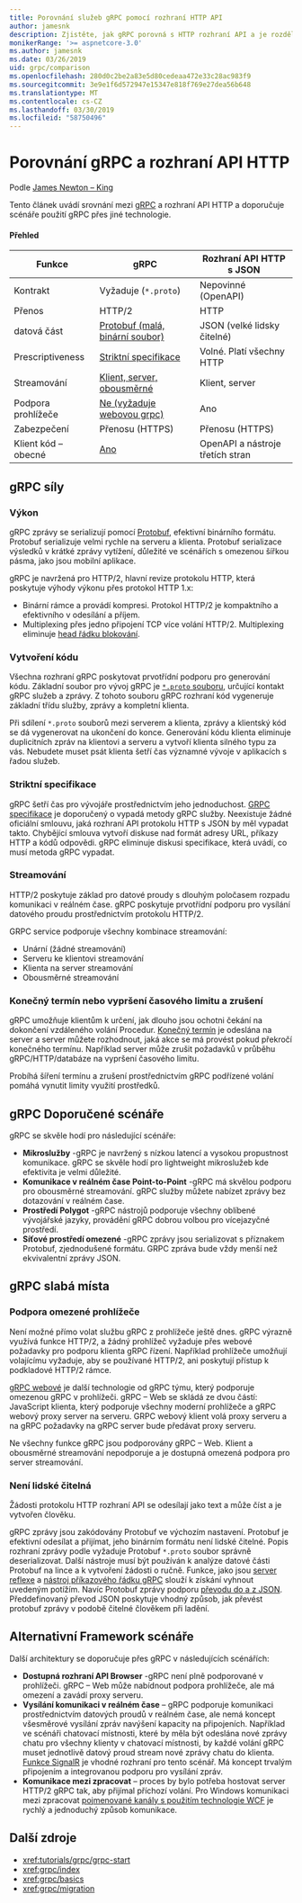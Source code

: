 ```yaml
---
title: Porovnání služeb gRPC pomocí rozhraní HTTP API
author: jamesnk
description: Zjistěte, jak gRPC porovná s HTTP rozhraní API a je rozdělená doporučujeme, abyste se scénáře.
monikerRange: '>= aspnetcore-3.0'
ms.author: jamesnk
ms.date: 03/26/2019
uid: grpc/comparison
ms.openlocfilehash: 280d0c2be2a83e5d80cedeaa472e33c28ac983f9
ms.sourcegitcommit: 3e9e1f6d572947e15347e818f769e27dea56b648
ms.translationtype: MT
ms.contentlocale: cs-CZ
ms.lasthandoff: 03/30/2019
ms.locfileid: "58750496"
---
```

# <a name="comparing-grpc-and-http-apis"></a>Porovnání gRPC a rozhraní API HTTP

Podle [James Newton – King](https://twitter.com/jamesnk)

Tento článek uvádí srovnání mezi [gRPC](https://grpc.io/docs/guides/) a rozhraní API HTTP a doporučuje scénáře použití gRPC přes jiné technologie.

#### <a name="overview"></a>Přehled

|    Funkce             |    gRPC                                                 |    Rozhraní API HTTP s JSON                       |
|------------------------|---------------------------------------------------------|----------------------------------------------|
|    Kontrakt            |    Vyžaduje (`*.proto`)                                 |    Nepovinné (OpenAPI)                        |
|    Přenos           |    HTTP/2                                               |    HTTP                                      |
|    datová část             |    [Protobuf (malá, binární soubor)](#performance)             |    JSON (velké lidsky čitelné)              |
|    Prescriptiveness    |    [Striktní specifikace](#strict-specification)        |    Volné. Platí všechny HTTP                  |
|    Streamování           |    [Klient, server, obousměrné](#streaming)         |    Klient, server                            |
|    Podpora prohlížeče     |    [Ne (vyžaduje webovou grpc)](#limited-browser-support)   |    Ano                                       |
|    Zabezpečení            |    Přenosu (HTTPS)                                    |    Přenosu (HTTPS)                         |
|    Klient kód – obecné     |    [Ano](#code-generation)                              |    OpenAPI a nástroje třetích stran             |

## <a name="grpc-strengths"></a>gRPC síly

### <a name="performance"></a>Výkon

gRPC zprávy se serializují pomocí [Protobuf](https://developers.google.com/protocol-buffers/docs/overview), efektivní binárního formátu. Protobuf serializuje velmi rychle na serveru a klienta. Protobuf serializace výsledků v krátké zprávy vytížení, důležité ve scénářích s omezenou šířkou pásma, jako jsou mobilní aplikace.

gRPC je navržená pro HTTP/2, hlavní revize protokolu HTTP, která poskytuje výhody výkonu přes protokol HTTP 1.x:

* Binární rámce a provádí kompresi. Protokol HTTP/2 je kompaktního a efektivního v odesílání a příjem.
* Multiplexing přes jedno připojení TCP více volání HTTP/2. Multiplexing eliminuje [head řádku blokování](https://en.wikipedia.org/wiki/Head-of-line_blocking).

### <a name="code-generation"></a>Vytvoření kódu

Všechna rozhraní gRPC poskytovat prvotřídní podporu pro generování kódu. Základní soubor pro vývoj gRPC je [ `*.proto` souboru](https://developers.google.com/protocol-buffers/docs/proto3), určující kontakt gRPC služeb a zprávy. Z tohoto souboru gRPC rozhraní kód vygeneruje základní třídu služby, zprávy a kompletní klienta.

Při sdílení `*.proto` souborů mezi serverem a klienta, zprávy a klientský kód se dá vygenerovat na ukončení do konce. Generování kódu klienta eliminuje duplicitních zpráv na klientovi a serveru a vytvoří klienta silného typu za vás. Nebudete muset psát klienta šetří čas významné vývoje v aplikacích s řadou služeb.

### <a name="strict-specification"></a>Striktní specifikace

gRPC šetří čas pro vývojáře prostřednictvím jeho jednoduchost. [GRPC specifikace](https://github.com/grpc/grpc/blob/master/doc/PROTOCOL-HTTP2.md) je doporučený o vypadá metody gRPC služby. Neexistuje žádné oficiální smlouvu, jaká rozhraní API protokolu HTTP s JSON by měl vypadat takto. Chybějící smlouva vytvoří diskuse nad formát adresy URL, příkazy HTTP a kódů odpovědi. gRPC eliminuje diskusi specifikace, která uvádí, co musí metoda gRPC vypadat.

### <a name="streaming"></a>Streamování

HTTP/2 poskytuje základ pro datové proudy s dlouhým poločasem rozpadu komunikaci v reálném čase. gRPC poskytuje prvotřídní podporu pro vysílání datového proudu prostřednictvím protokolu HTTP/2.

GRPC service podporuje všechny kombinace streamování:

* Unární (žádné streamování)
* Serveru ke klientovi streamování
* Klienta na server streamování
* Obousměrné streamování

### <a name="deadlinetimeouts-and-cancellation"></a>Konečný termín nebo vypršení časového limitu a zrušení

gRPC umožňuje klientům k určení, jak dlouho jsou ochotni čekání na dokončení vzdáleného volání Procedur. [Konečný termín](https://grpc.io/blog/deadlines) je odeslána na server a server můžete rozhodnout, jaká akce se má provést pokud překročí konečného termínu. Například server může zrušit požadavků v průběhu gRPC/HTTP/databáze na vypršení časového limitu.

Probíhá šíření termínu a zrušení prostřednictvím gRPC podřízené volání pomáhá vynutit limity využití prostředků.

## <a name="grpc-recommended-scenarios"></a>gRPC Doporučené scénáře

gRPC se skvěle hodí pro následující scénáře:

* **Mikroslužby** -gRPC je navržený s nízkou latencí a vysokou propustnost komunikace. gRPC se skvěle hodí pro lightweight mikroslužeb kde efektivita je velmi důležité.
* **Komunikace v reálném čase Point-to-Point** -gRPC má skvělou podporu pro obousměrné streamování. gRPC služby můžete nabízet zprávy bez dotazování v reálném čase.
* **Prostředí Polygot** -gRPC nástrojů podporuje všechny oblíbené vývojářské jazyky, provádění gRPC dobrou volbou pro vícejazyčné prostředí.
* **Síťové prostředí omezené** -gRPC zprávy jsou serializovat s příznakem Protobuf, zjednodušené formátu. GRPC zpráva bude vždy menší než ekvivalentní zprávy JSON.

## <a name="grpc-weaknesses"></a>gRPC slabá místa

### <a name="limited-browser-support"></a>Podpora omezené prohlížeče

Není možné přímo volat službu gRPC z prohlížeče ještě dnes. gRPC výrazně využívá funkce HTTP/2, a žádný prohlížeč vyžaduje přes webové požadavky pro podporu klienta gRPC řízení. Například prohlížeče umožňují volajícímu vyžaduje, aby se používané HTTP/2, ani poskytují přístup k podkladové HTTP/2 rámce.

[gRPC webové](https://grpc.io/docs/tutorials/basic/web.html) je další technologie od gRPC týmu, který podporuje omezenou gRPC v prohlížeči. gRPC – Web se skládá ze dvou částí: JavaScript klienta, který podporuje všechny moderní prohlížeče a gRPC webový proxy server na serveru. GRPC webový klient volá proxy serveru a na gRPC požadavky na gRPC server bude předávat proxy serveru.

Ne všechny funkce gRPC jsou podporovány gRPC – Web. Klient a obousměrné streamování nepodporuje a je dostupná omezená podpora pro server streamování.

### <a name="not-human-readable"></a>Není lidské čitelná

Žádosti protokolu HTTP rozhraní API se odesílají jako text a může číst a je vytvořen člověku.

gRPC zprávy jsou zakódovány Protobuf ve výchozím nastavení. Protobuf je efektivní odesílat a přijímat, jeho binárním formátu není lidské čitelné. Popis rozhraní zprávy podle vyžaduje Protobuf `*.proto` soubor správně deserializovat. Další nástroje musí být používán k analýze datové části Protobuf na lince a k vytvoření žádosti o ručně.
Funkce, jako jsou [server reflexe](https://github.com/grpc/grpc/blob/master/doc/server-reflection.md) a [nástroj příkazového řádku gRPC](https://github.com/grpc/grpc/blob/master/doc/command_line_tool.md) slouží k získání vyhnout uvedeným potížím.
Navíc Protobuf zprávy podporu [převodu do a z JSON](https://developers.google.com/protocol-buffers/docs/proto3#json). Předdefinovaný převod JSON poskytuje vhodný způsob, jak převést protobuf zprávy v podobě čitelné člověkem při ladění.

## <a name="alternative-framework-scenarios"></a>Alternativní Framework scénáře

Další architektury se doporučuje přes gRPC v následujících scénářích:

* **Dostupná rozhraní API Browser** -gRPC není plně podporované v prohlížeči. gRPC – Web může nabídnout podpora prohlížeče, ale má omezení a zavádí proxy serveru.
* **Vysílání komunikaci v reálném čase** – gRPC podporuje komunikaci prostřednictvím datových proudů v reálném čase, ale nemá koncept všesměrové vysílání zpráv navýšení kapacity na připojeních. Například ve scénáři chatovací místnosti, které by měla být odeslána nové zprávy chatu pro všechny klienty v chatovací místnosti, by každé volání gRPC muset jednotlivě datový proud stream nové zprávy chatu do klienta. [Funkce SignalR](xref:signalr/introduction) je vhodné rozhraní pro tento scénář. Má koncept trvalým připojením a integrovanou podporu pro vysílání zpráv.
* **Komunikace mezi zpracovat** – proces by bylo potřeba hostovat server HTTP/2 gRPC tak, aby přijímal příchozí volání. Pro Windows komunikaci mezi zpracovat [pojmenované kanály s použitím technologie WCF](/dotnet/framework/wcf/feature-details/choosing-a-transport#when-to-use-the-named-pipe-transport) je rychlý a jednoduchý způsob komunikace.

## <a name="additional-resources"></a>Další zdroje

* <xref:tutorials/grpc/grpc-start>
* <xref:grpc/index>
* <xref:grpc/basics>
* <xref:grpc/migration>
